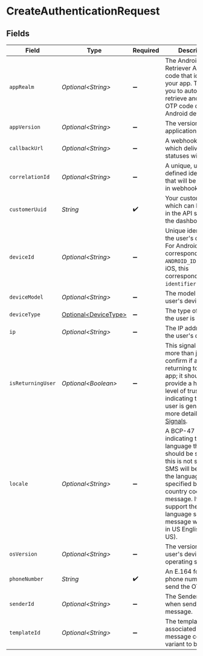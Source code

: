 # CreateAuthenticationRequest


## Fields

| Field                                                                                                                                                                                                                                                           | Type                                                                                                                                                                                                                                                            | Required                                                                                                                                                                                                                                                        | Description                                                                                                                                                                                                                                                     | Example                                                                                                                                                                                                                                                         |
| --------------------------------------------------------------------------------------------------------------------------------------------------------------------------------------------------------------------------------------------------------------- | --------------------------------------------------------------------------------------------------------------------------------------------------------------------------------------------------------------------------------------------------------------- | --------------------------------------------------------------------------------------------------------------------------------------------------------------------------------------------------------------------------------------------------------------- | --------------------------------------------------------------------------------------------------------------------------------------------------------------------------------------------------------------------------------------------------------------- | --------------------------------------------------------------------------------------------------------------------------------------------------------------------------------------------------------------------------------------------------------------- |
| `appRealm`                                                                                                                                                                                                                                                      | *Optional\<String>*                                                                                                                                                                                                                                             | :heavy_minus_sign:                                                                                                                                                                                                                                              | The Android SMS Retriever API hash code that identifies your app. This allows you to automatically retrieve and fill the OTP code on Android devices.                                                                                                           |                                                                                                                                                                                                                                                                 |
| `appVersion`                                                                                                                                                                                                                                                    | *Optional\<String>*                                                                                                                                                                                                                                             | :heavy_minus_sign:                                                                                                                                                                                                                                              | The version of your application.                                                                                                                                                                                                                                |                                                                                                                                                                                                                                                                 |
| `callbackUrl`                                                                                                                                                                                                                                                   | *Optional\<String>*                                                                                                                                                                                                                                             | :heavy_minus_sign:                                                                                                                                                                                                                                              | A webhook URL to which delivery statuses will be sent.                                                                                                                                                                                                          |                                                                                                                                                                                                                                                                 |
| `correlationId`                                                                                                                                                                                                                                                 | *Optional\<String>*                                                                                                                                                                                                                                             | :heavy_minus_sign:                                                                                                                                                                                                                                              | A unique, user-defined identifier that will be included in webhook events                                                                                                                                                                                       |                                                                                                                                                                                                                                                                 |
| `customerUuid`                                                                                                                                                                                                                                                  | *String*                                                                                                                                                                                                                                                        | :heavy_check_mark:                                                                                                                                                                                                                                              | Your customer UUID, which can be found in the API settings in the dashboard.                                                                                                                                                                                    |                                                                                                                                                                                                                                                                 |
| `deviceId`                                                                                                                                                                                                                                                      | *Optional\<String>*                                                                                                                                                                                                                                             | :heavy_minus_sign:                                                                                                                                                                                                                                              | Unique identifier for the user's device. For Android, this corresponds to the `ANDROID_ID` and for iOS, this corresponds to the `identifierForVendor`.                                                                                                          |                                                                                                                                                                                                                                                                 |
| `deviceModel`                                                                                                                                                                                                                                                   | *Optional\<String>*                                                                                                                                                                                                                                             | :heavy_minus_sign:                                                                                                                                                                                                                                              | The model of the user's device.                                                                                                                                                                                                                                 |                                                                                                                                                                                                                                                                 |
| `deviceType`                                                                                                                                                                                                                                                    | [Optional\<DeviceType>](../../models/shared/DeviceType.md)                                                                                                                                                                                                      | :heavy_minus_sign:                                                                                                                                                                                                                                              | The type of device the user is using.                                                                                                                                                                                                                           |                                                                                                                                                                                                                                                                 |
| `ip`                                                                                                                                                                                                                                                            | *Optional\<String>*                                                                                                                                                                                                                                             | :heavy_minus_sign:                                                                                                                                                                                                                                              | The IP address of the user's device.                                                                                                                                                                                                                            |                                                                                                                                                                                                                                                                 |
| `isReturningUser`                                                                                                                                                                                                                                               | *Optional\<Boolean>*                                                                                                                                                                                                                                            | :heavy_minus_sign:                                                                                                                                                                                                                                              | This signal should do more than just confirm if a user is returning to your app; it should provide a higher level of trust, indicating that the user is genuine. For more details, refer to [Signals](/guides/prevent-fraud#signals).                           |                                                                                                                                                                                                                                                                 |
| `locale`                                                                                                                                                                                                                                                        | *Optional\<String>*                                                                                                                                                                                                                                             | :heavy_minus_sign:                                                                                                                                                                                                                                              | A BCP-47 locale indicating the language the SMS should be sent to; if this is not set, the SMS will be sent to the language specified by the country code of the message. If we don't support the language set, the message will be sent in US English (en-US). | en-US                                                                                                                                                                                                                                                           |
| `osVersion`                                                                                                                                                                                                                                                     | *Optional\<String>*                                                                                                                                                                                                                                             | :heavy_minus_sign:                                                                                                                                                                                                                                              | The version of the user's device operating system.                                                                                                                                                                                                              |                                                                                                                                                                                                                                                                 |
| `phoneNumber`                                                                                                                                                                                                                                                   | *String*                                                                                                                                                                                                                                                        | :heavy_check_mark:                                                                                                                                                                                                                                              | An E.164 formatted phone number to send the OTP to.                                                                                                                                                                                                             | +1234567890                                                                                                                                                                                                                                                     |
| `senderId`                                                                                                                                                                                                                                                      | *Optional\<String>*                                                                                                                                                                                                                                             | :heavy_minus_sign:                                                                                                                                                                                                                                              | The Sender ID to use when sending the message.                                                                                                                                                                                                                  |                                                                                                                                                                                                                                                                 |
| `templateId`                                                                                                                                                                                                                                                    | *Optional\<String>*                                                                                                                                                                                                                                             | :heavy_minus_sign:                                                                                                                                                                                                                                              | The template id associated with the message content variant to be sent.                                                                                                                                                                                         |                                                                                                                                                                                                                                                                 |